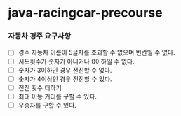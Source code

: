 # java-racingcar-precourse

### 자동차 경주 요구사항

+ [ ] 경주 자동차 이름이 5글자를 초과할 수 없으며 빈칸일 수 없다.
+ [ ] 시도횟수가 숫자가 아니거나 0이하일 수 없다.
+ [ ] 숫자가 3이하인 경우 전진할 수 없다.
+ [ ] 숫자가 4이상인 경우 전진할 수 있다.
+ [ ] 전진 횟수 더하기
+ [ ] 최대 이동 거리를 구할 수 있다.
+ [ ] 우승자를 구할 수 있다.
